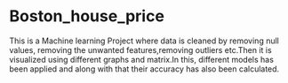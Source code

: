 # Boston_house_price
This is a Machine learning Project where data is cleaned by removing null values, removing the unwanted features,removing outliers etc.Then it is visualized using different graphs and matrix.In this, different models has been applied and along with that their accuracy has also been calculated.
